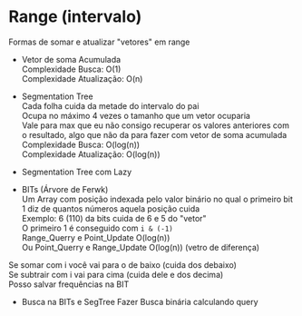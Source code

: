 # Range (intervalo)
Formas de somar e atualizar "vetores" em range

- Vetor de soma Acumulada\
Complexidade Busca: O(1)\
Complexidade Atualização: O(n)

- Segmentation Tree\
Cada folha cuida da metade do intervalo do pai\
Ocupa no máximo 4 vezes o tamanho que um vetor ocuparia\
Vale para max que eu não consigo recuperar os valores anteriores com o resultado, algo que não da para fazer com vetor de soma acumulada\
Complexidade Busca: O(log(n))\
Complexidade Atualização: O(log(n))

- Segmentation Tree com Lazy

- BITs (Árvore de Ferwk)\
Um Array com posição indexada pelo valor binário no qual o primeiro bit 1 diz de quantos números aquela posição cuida\
Exemplo: 6 (110) da bits cuida de 6 e 5 do "vetor"\
O primeiro 1 é conseguido com `i & (-1)`\
Range_Querry e Point_Update O(log(n))\
Ou Point_Querry e Range_Update O(log(n)) (vetro de diferença)


Se somar com i você vai para o de baixo (cuida dos debaixo)\
Se subtrair com i vai para cima (cuida dele e dos decima)\
Posso salvar frequências na BIT

- Busca na BITs e SegTree
Fazer Busca binária calculando query